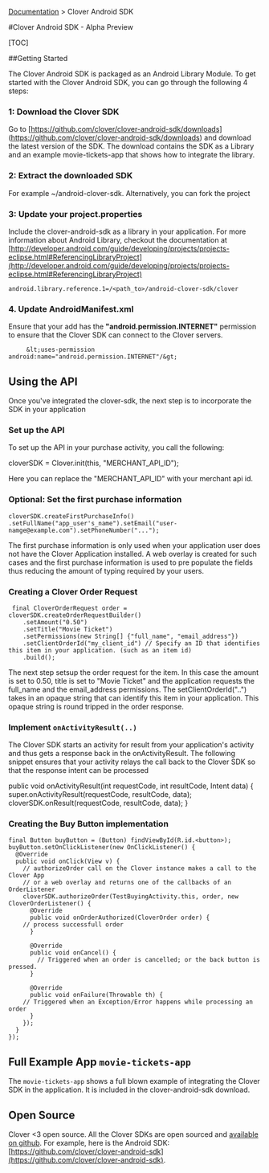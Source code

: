 [Documentation](/docs) > Clover Android SDK 

#Clover Android SDK - Alpha Preview 

[TOC]

##Getting Started 

The Clover Android SDK is packaged as an Android Library Module. To get started with the Clover Android SDK, you can go through the following 4 steps:

### 1: Download the Clover SDK 

Go to [https://github.com/clover/clover-android-sdk/downloads] (https://github.com/clover/clover-android-sdk/downloads) and download the latest version of the SDK. The download contains the SDK as a Library and an example movie-tickets-app that shows how to integrate the library. 

### 2: Extract the downloaded SDK 

For example ~/android-clover-sdk. Alternatively, you can fork the project 

### 3: Update your project.properties 
Include the clover-android-sdk as a library in your application. For more information about Android Library, checkout the documentation at [http://developer.android.com/guide/developing/projects/projects-eclipse.html#ReferencingLibraryProject](http://developer.android.com/guide/developing/projects/projects-eclipse.html#ReferencingLibraryProject)

    android.library.reference.1=/<path_to>/android-clover-sdk/clover


### 4. Update AndroidManifest.xml
Ensure that your add has the __"android.permission.INTERNET"__ permission to ensure that the Clover SDK can connect to the Clover servers. 

         &lt;uses-permission android:name="android.permission.INTERNET"/&gt;


## Using the API

Once you've integrated the clover-sdk, the next step is to incorporate the SDK in your application

### Set up the API 
To set up the API in your purchase activity, you call the following:

   cloverSDK = Clover.init(this, "MERCHANT_API_ID");

Here you can replace the "MERCHANT_API_ID" with your merchant api id. 

### Optional: Set the first purchase information

    cloverSDK.createFirstPurchaseInfo()
	.setFullName("app_user's_name").setEmail("user-namge@example.com").setPhoneNumber("...");

The first purchase information is only used when your application user does not have the Clover Application installed. A web overlay is created for such cases and the first purchase information is used to pre populate the fields thus reducing the amount of typing required by your users. 

### Creating a Clover Order Request 

     final CloverOrderRequest order = cloverSDK.createOrderRequestBuilder()
        .setAmount("0.50")
        .setTitle("Movie Ticket")
        .setPermissions(new String[] {"full_name", "email_address"})
        .setClientOrderId("my_client_id") // Specify an ID that identifies this item in your application. (such as an item id)
        .build();

The next step setsup the order request for the item. In this case the amount is set to 0.50, title is set to "Movie Ticket" and the application requests the full_name and the email_address permissions. The setClientOrderId("..") takes in an opaque string that can identify this item in your application. This opaque string is round tripped in the order response. 

### Implement `onActivityResult(..)`

The Clover SDK starts an activity for result from your application's activity and thus gets a response back in the onActivityResult. The following snippet ensures that your activity relays the call back to the Clover SDK so that the response intent can be processed 

  public void onActivityResult(int requestCode, int resultCode, Intent data) {
    super.onActivityResult(requestCode, resultCode, data);
    cloverSDK.onResult(requestCode, resultCode, data);
  }

### Creating the Buy Button implementation 

    final Button buyButton = (Button) findViewById(R.id.<button>);
    buyButton.setOnClickListener(new OnClickListener() {
      @Override
      public void onClick(View v) {
        // authorizeOrder call on the Clover instance makes a call to the Clover App
        // or a web overlay and returns one of the callbacks of an OrderListener
        cloverSDK.authorizeOrder(TestBuyingActivity.this, order, new CloverOrderListener() {
          @Override
          public void onOrderAuthorized(CloverOrder order) {
	    // process successfull order 
          }

          @Override
          public void onCancel() {
            // Triggered when an order is cancelled; or the back button is pressed. 
          }

          @Override
          public void onFailure(Throwable th) {
	    // Triggered when an Exception/Error happens while processing an order
          }
        });
      }
    });

## Full Example App `movie-tickets-app`

The `movie-tickets-app` shows a full blown example of integrating the Clover SDK in the application. It is included in the clover-android-sdk download. 

## Open Source

Clover <3 open source. All the Clover SDKs are open sourced and [available on github](https://github.com/clover). For example, here is the Android SDK: [https://github.com/clover/clover-android-sdk](https://github.com/clover/clover-android-sdk).
